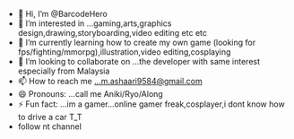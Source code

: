 - 👋 Hi, I’m @BarcodeHero
- 👀 I’m interested in ...gaming,arts,graphics design,drawing,storyboarding,video editing etc etc
- 🌱 I’m currently learning how to create my own game (looking for fps/fighting/mmorpg),illustration,video editing,cosplaying
- 💞️ I’m looking to collaborate on ...the developer with same interest especially from Malaysia
- 📫 How to reach me ...m.ashaari9584@gmail.com
- 😄 Pronouns: ...call me Aniki/Ryo/Along
- ⚡ Fun fact: ...im a gamer...online gamer freak,cosplayer,i dont know how to drive a car T_T
- follow nt channel

<!---
BarcodeHero/BarcodeHero is a ✨ special ✨ repository because its `README.md` (this file) appears on your GitHub profile.
You can click the Preview link to take a look at your changes.
--->

